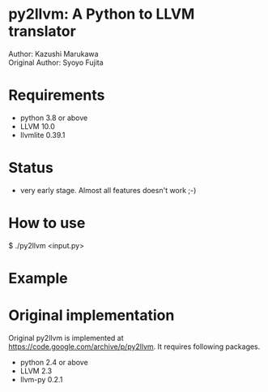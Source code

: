 py2llvm: A Python to LLVM translator
====================================

Author: Kazushi Marukawa  
Original Author: Syoyo Fujita


Requirements
============

  - python 3.8 or above
  - LLVM 10.0
  - llvmlite 0.39.1

Status
======

  - very early stage. Almost all features doesn't work ;-)


How to use
==========

  $ ./py2llvm <input.py>

Example
=======

Original implementation
=======================

Original py2llvm is implemented at https://code.google.com/archive/p/py2llvm.
It requires following packages.

  - python 2.4 or above
  - LLVM 2.3
  - llvm-py 0.2.1
